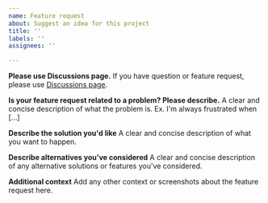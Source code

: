 ```yaml
---
name: Feature request
about: Suggest an idea for this project
title: ''
labels: ''
assignees: ''

---
```


**Please use Discussions page.**
If you have question or feature request, please use [Discussions page](https://github.com/Burgyn/MMLib.SwaggerForOcelot/discussions).

**Is your feature request related to a problem? Please describe.**
A clear and concise description of what the problem is. Ex. I'm always frustrated when [...]

**Describe the solution you'd like**
A clear and concise description of what you want to happen.

**Describe alternatives you've considered**
A clear and concise description of any alternative solutions or features you've considered.

**Additional context**
Add any other context or screenshots about the feature request here.
